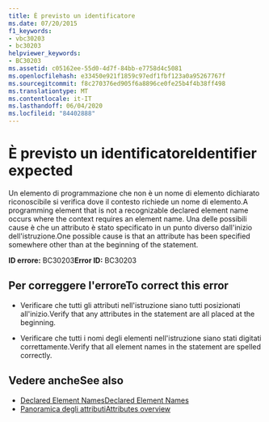 ```yaml
---
title: È previsto un identificatore
ms.date: 07/20/2015
f1_keywords:
- vbc30203
- bc30203
helpviewer_keywords:
- BC30203
ms.assetid: c05162ee-55d0-4d7f-84bb-e7758d4c5081
ms.openlocfilehash: e33450e921f1859c97edf1fbf123a0a95267767f
ms.sourcegitcommit: f8c270376ed905f6a8896ce0fe25b4f4b38ff498
ms.translationtype: MT
ms.contentlocale: it-IT
ms.lasthandoff: 06/04/2020
ms.locfileid: "84402888"
---
```

# <a name="identifier-expected"></a><span data-ttu-id="c4a0e-102">È previsto un identificatore</span><span class="sxs-lookup"><span data-stu-id="c4a0e-102">Identifier expected</span></span>
<span data-ttu-id="c4a0e-103">Un elemento di programmazione che non è un nome di elemento dichiarato riconoscibile si verifica dove il contesto richiede un nome di elemento.</span><span class="sxs-lookup"><span data-stu-id="c4a0e-103">A programming element that is not a recognizable declared element name occurs where the context requires an element name.</span></span> <span data-ttu-id="c4a0e-104">Una delle possibili cause è che un attributo è stato specificato in un punto diverso dall'inizio dell'istruzione.</span><span class="sxs-lookup"><span data-stu-id="c4a0e-104">One possible cause is that an attribute has been specified somewhere other than at the beginning of the statement.</span></span>  
  
 <span data-ttu-id="c4a0e-105">**ID errore:** BC30203</span><span class="sxs-lookup"><span data-stu-id="c4a0e-105">**Error ID:** BC30203</span></span>  
  
## <a name="to-correct-this-error"></a><span data-ttu-id="c4a0e-106">Per correggere l'errore</span><span class="sxs-lookup"><span data-stu-id="c4a0e-106">To correct this error</span></span>  
  
- <span data-ttu-id="c4a0e-107">Verificare che tutti gli attributi nell'istruzione siano tutti posizionati all'inizio.</span><span class="sxs-lookup"><span data-stu-id="c4a0e-107">Verify that any attributes in the statement are all placed at the beginning.</span></span>  
  
- <span data-ttu-id="c4a0e-108">Verificare che tutti i nomi degli elementi nell'istruzione siano stati digitati correttamente.</span><span class="sxs-lookup"><span data-stu-id="c4a0e-108">Verify that all element names in the statement are spelled correctly.</span></span>  
  
## <a name="see-also"></a><span data-ttu-id="c4a0e-109">Vedere anche</span><span class="sxs-lookup"><span data-stu-id="c4a0e-109">See also</span></span>

- [<span data-ttu-id="c4a0e-110">Declared Element Names</span><span class="sxs-lookup"><span data-stu-id="c4a0e-110">Declared Element Names</span></span>](../../programming-guide/language-features/declared-elements/declared-element-names.md)
- [<span data-ttu-id="c4a0e-111">Panoramica degli attributi</span><span class="sxs-lookup"><span data-stu-id="c4a0e-111">Attributes overview</span></span>](../../programming-guide/concepts/attributes/index.md)
